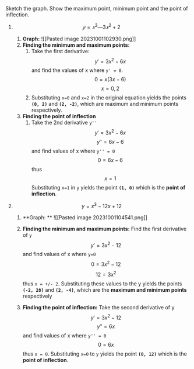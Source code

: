 Sketch the graph. Show the maximum point, minimum point and the point of inflection.  
1. $$𝑦 = 𝑥^3 ― 3𝑥^2 + 2$$
	1. **Graph:**  ![[Pasted image 20231001102930.png]]
	2. **Finding the minimum and maximum points:**
		1. Take the first derivative: $$y' = 3x^2-6x$$and find the values of x where `y' = 0`. $$0 = x(3x-6)$$ $$x=0, 2$$
		2. Substituting `x=0` and `x=2` in the original equation yields the points **`(0, 2)`** and **`(2, -2)`**, which are maximum and minimum points respectively.
	3. **Finding the point of inflection**
		1. Take the 2nd derivative `y''` $$y' = 3x^2-6x$$ $$y'' = 6x-6$$ and find values of x where `y'' = 0` $$0=6x-6$$ thus $$x=1$$ Substituting `x=1` in `y` yields the point **`(1, 0)`** which is the **point of inflection**.
		   
		   
		   
2. $$y=x^3-12x+12$$
	1. **Graph: **
	    ![[Pasted image 20231001104541.png]]
	2. **Finding the minimum and maximum points:**
	    Find the first derivative of `y`$$y'=3x^2-12$$and find values of x where `y=0` $$0=3x^2-12$$ $$12=3x^2$$ thus `x = +/- 2`. Substituting these values to the y yields the points **`(-2, 28)`** and **`(2, -4)`**,        which are the **maximum and minimum points** respectively
	    
	1. **Finding the point of inflection:**
	    Take the second derivative of y $$y'=3x^2-12$$ $$y'' = 6x$$ and find values of x where `y'' = 0` $$0 = 6x$$ thus `x = 0`. Substituting `x=0` to `y` yields the point **`(0, 12)`** which is the **point of inflection**.
	   